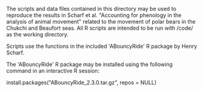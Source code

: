 The scripts and data files contained in this directory may be used to reproduce the results in Scharf et al. "Accounting for phenology in the analysis of animal movement" related to the movement of polar bears in the Chukchi and Beaufort seas. All R scripts are intended to be run with /code/ as the working directory.

Scripts use the functions in the included 'ABouncyRide' R package by Henry Scharf.

The 'ABouncyRide' R package may be installed using the following command in an interactive R session:

install.packages("ABouncyRide_2.3.0.tar.gz", repos = NULL)
